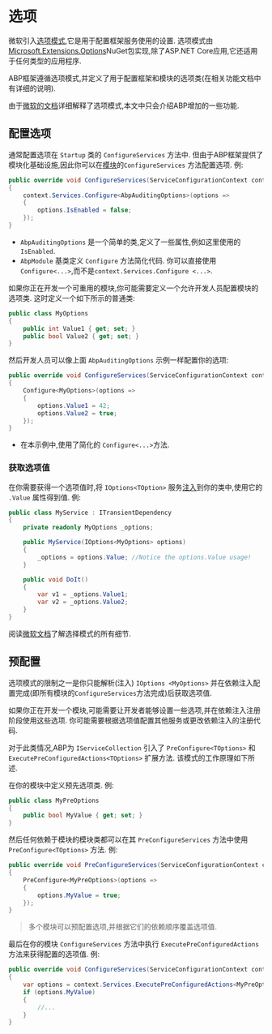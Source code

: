 # 选项

微软引入[选项模式](https://docs.microsoft.com/zh-cn/aspnet/core/fundamentals/configuration/options),它是用于配置框架服务使用的设置. 选项模式由[Microsoft.Extensions.Options](https://www.nuget.org/packages/Microsoft.Extensions.Options)NuGet包实现,除了ASP.NET Core应用,它还适用于任何类型的应用程序.

ABP框架遵循选项模式,并定义了用于配置框架和模块的选项类(在相关功能文档中有详细的说明).

由于[微软的文档](https://docs.microsoft.com/zh-cn/aspnet/core/fundamentals/configuration/options)详细解释了选项模式,本文中只会介绍ABP增加的一些功能.

## 配置选项

通常配置选项在 `Startup` 类的 `ConfigureServices` 方法中. 但由于ABP框架提供了模块化基础设施,因此你可以在[模块](Module-Development-Basics.md)的`ConfigureServices` 方法配置选项.
例:

````csharp
public override void ConfigureServices(ServiceConfigurationContext context)
{
    context.Services.Configure<AbpAuditingOptions>(options =>
    {
        options.IsEnabled = false;
    });
}
````

* `AbpAuditingOptions` 是一个简单的类,定义了一些属性,例如这里使用的 `IsEnabled`.
* `AbpModule` 基类定义 `Configure` 方法简化代码. 你可以直接使用 `Configure<...>`,而不是`context.Services.Configure <...>`.

如果你正在开发一个可重用的模块,你可能需要定义一个允许开发人员配置模块的选项类. 这时定义一个如下所示的普通类:

````csharp
public class MyOptions
{
    public int Value1 { get; set; }
    public bool Value2 { get; set; }
}
````

然后开发人员可以像上面 `AbpAuditingOptions` 示例一样配置你的选项:

````csharp
public override void ConfigureServices(ServiceConfigurationContext context)
{
    Configure<MyOptions>(options =>
    {
        options.Value1 = 42;
        options.Value2 = true;
    });
}
````

* 在本示例中,使用了简化的 `Configure<...>`方法.

### 获取选项值

在你需要获得一个选项值时,将 `IOptions<TOption>` 服务[注入](Dependency-Injection.md)到你的类中,使用它的 `.Value` 属性得到值.
例:

````csharp
public class MyService : ITransientDependency
{
    private readonly MyOptions _options;

    public MyService(IOptions<MyOptions> options)
    {
        _options = options.Value; //Notice the options.Value usage!
    }

    public void DoIt()
    {
        var v1 = _options.Value1;
        var v2 = _options.Value2;
    }
}
````

阅读[微软文档](https://docs.microsoft.com/en-us/aspnet/core/fundamentals/configuration/options)了解选择模式的所有细节.

## 预配置

选项模式的限制之一是你只能解析(注入) `IOptions <MyOptions>` 并在依赖注入配置完成(即所有模块的`ConfigureServices`方法完成)后获取选项值.

如果你正在开发一个模块,可能需要让开发者能够设置一些选项,并在依赖注入注册阶段使用这些选项. 你可能需要根据选项值配置其他服务或更改依赖注入的注册代码.

对于此类情况,ABP为 `IServiceCollection` 引入了 `PreConfigure<TOptions>` 和 `ExecutePreConfiguredActions<TOptions>` 扩展方法. 该模式的工作原理如下所述.

在你的模块中定义预先选项类. 例:

````csharp
public class MyPreOptions
{
    public bool MyValue { get; set; }
}
````

然后任何依赖于模块的模块类都可以在其 `PreConfigureServices` 方法中使用 `PreConfigure<TOptions>` 方法.
例:

````csharp
public override void PreConfigureServices(ServiceConfigurationContext context)
{
    PreConfigure<MyPreOptions>(options =>
    {
        options.MyValue = true;
    });
}
````

> 多个模块可以预配置选项,并根据它们的依赖顺序覆盖选项值.

最后在你的模块 `ConfigureServices` 方法中执行 `ExecutePreConfiguredActions` 方法来获得配置的选项值.
例:

````csharp
public override void ConfigureServices(ServiceConfigurationContext context)
{
    var options = context.Services.ExecutePreConfiguredActions<MyPreOptions>();
    if (options.MyValue)
    {
        //...
    }
}
````